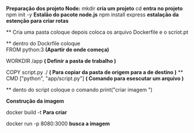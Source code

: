 **Preparação dos projeto Node:**
mkdir <nome do projeto> **cria um projeto**
cd  <nome do projeto>   **entra no projeto**
npm init -y **Estalão do pacote node.js**
npm install express **estalação da estenção para criar rotas**

 ** Cria uma pasta coloque depois coloca os arquivo Dockerfile e o scriot.pt 
 
** dentro do Dockrfile coloque  
 FROM python:3  **(Apartir de onde começa)**

WORKDIR /app   **( Definir a pasta de trabalho )**

COPY script.py ./  **( Para copiar da pasta de origem para a de destino )**
**
CMD ["python", "app/script.py"]  **( Comando para esescutar um arquivo )**


** dento do script  coloque o comando  print("criar imagem ")

**Construção da imagem**

docker build -t <nome da imagem> **Para criar**

docker run -p 8080:3000 <nome da imagem> **busca a imagem**


